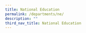 ```yaml
---
title: National Education
permalink: /departments/ne/
description: ""
third_nav_title: National Education
---
```


